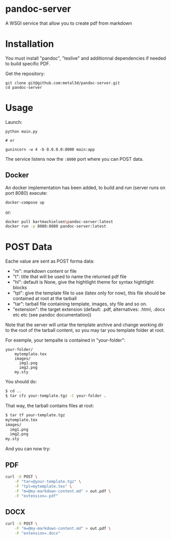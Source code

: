 # pandoc-server

A WSGI service that allow you to create pdf from markdown

# Installation

You must install "pandoc", "texlive" and additionnal dependencies if needed to build specific PDF.

Get the repository:

```
git clone git@github.com:metal3d/pandoc-server.git
cd pandoc-server
```

# Usage

Launch:

```
python main.py

# or

gunincorn -w 4 -b 0.0.0.0:8000 main:app
```

The service listens now the `:8000` port where you can POST data.

## Docker
An docker implementation has been added, to build and run (server runs on port 8080) execute:

```bash
docker-compose up
```

or:

```bash
docker pull bartmachielsen\pandoc-server:latest
docker run -p 8080:8080 pandoc-server:latest
```

# POST Data

Eache value are sent as POST forma data:

- "m": markdown content or file
- "t": title that will be used to name the returned pdf file
- "hl": default is None, give the hightlight theme for syntax hightlight blocks
- "tpl": give the template file to use (latex only for now), this file should be contained at root at the tarball
- "tar": tarball file containing template, images, sty file and so on. 
- "extension": the target extension (default: .pdf, alternatives: .html, .docx  etc etc (see pandoc documentation))

Note that the server will untar the template archive and change working dir to the root of the tarball content, so you may tar you template folder at root.

For exemple, your tempalte is contained in "your-folder":

```
your-folder/
    mytemplate.tex
    images/
      img1.png
      img2.png
    my.sty
```
You should do:

```bash
$ cd ..
$ tar cfz your-template.tgz -C your-folder .
```

That way, the tarball contains files at root:

```bash
$ tar tf your-template.tgz
mytemplate.tex
images/
  img1.png
  img2.png
my.sty
```

And you can now try:

## PDF

```bash
curl -X POST \
    -F "tar=@your-template.tgz" \
    -F "tpl=mytemplate.tex" \
    -F "m=@my-markdown-content.md" > out.pdf \
    -F "extension=.pdf"

```

## DOCX

```bash
curl -X POST \
    -F "m=@my-markdown-content.md" > out.pdf \
    -F "extension=.docx"

```

